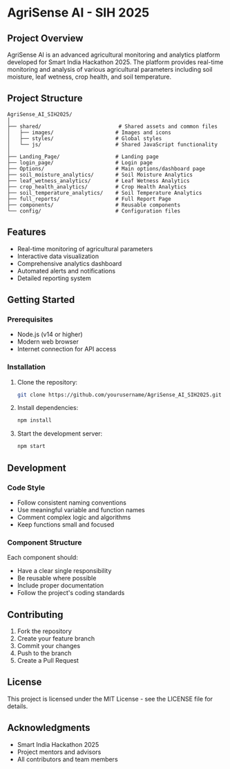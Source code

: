 # AgriSense AI - SIH 2025

## Project Overview
AgriSense AI is an advanced agricultural monitoring and analytics platform developed for Smart India Hackathon 2025. The platform provides real-time monitoring and analysis of various agricultural parameters including soil moisture, leaf wetness, crop health, and soil temperature.

## Project Structure
```
AgriSense_AI_SIH2025/
│
├── shared/                         # Shared assets and common files
│   ├── images/                    # Images and icons
│   ├── styles/                    # Global styles
│   └── js/                        # Shared JavaScript functionality
│
├── Landing_Page/                  # Landing page
├── login_page/                    # Login page
├── Options/                       # Main options/dashboard page
├── soil_moisture_analytics/       # Soil Moisture Analytics
├── leaf_wetness_analytics/        # Leaf Wetness Analytics
├── crop_health_analytics/         # Crop Health Analytics
├── soil_temperature_analytics/    # Soil Temperature Analytics
├── full_reports/                  # Full Report Page
├── components/                    # Reusable components
└── config/                        # Configuration files
```

## Features
- Real-time monitoring of agricultural parameters
- Interactive data visualization
- Comprehensive analytics dashboard
- Automated alerts and notifications
- Detailed reporting system

## Getting Started

### Prerequisites
- Node.js (v14 or higher)
- Modern web browser
- Internet connection for API access

### Installation
1. Clone the repository:
   ```bash
   git clone https://github.com/yourusername/AgriSense_AI_SIH2025.git
   ```

2. Install dependencies:
   ```bash
   npm install
   ```

3. Start the development server:
   ```bash
   npm start
   ```

## Development

### Code Style
- Follow consistent naming conventions
- Use meaningful variable and function names
- Comment complex logic and algorithms
- Keep functions small and focused

### Component Structure
Each component should:
- Have a clear single responsibility
- Be reusable where possible
- Include proper documentation
- Follow the project's coding standards

## Contributing
1. Fork the repository
2. Create your feature branch
3. Commit your changes
4. Push to the branch
5. Create a Pull Request

## License
This project is licensed under the MIT License - see the LICENSE file for details.

## Acknowledgments
- Smart India Hackathon 2025
- Project mentors and advisors
- All contributors and team members
